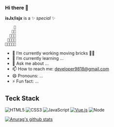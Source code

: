 ### Hi there 👋


**isJx/isjx** is a ✨ _special_ ✨

```
    🧱  
   🧱🧱
  🧱🧱🧱
 🧱🧱🧱🧱
🧱🧱🧱🧱🧱
```

- 🔭 I’m currently working moving bricks 🧱🧱
- 🌱 I’m currently learning ...
- 💬 Ask me about ...
- 📫 How to reach me: developer9818@gmail.com
- 😄 Pronouns: ...
- ⚡ Fun fact: ...

## Teck Stack

![HTML5](https://img.shields.io/badge/-HTML5-%23E44D27?style=flat-square&logo=html5&logoColor=ffffff)
![CSS3](https://img.shields.io/badge/-CSS3-%231572B6?style=flat-square&logo=css3)
![JavaScript](https://img.shields.io/badge/-JavaScript-%23F7DF1C?style=flat-square&logo=javascript&logoColor=000000&labelColor=%23F7DF1C&color=%23FFCE5A)
[![Vue.js](https://img.shields.io/badge/-Vue.js-%232c3e50?style=flat-square&logo=Vue.js)](https://cn.vuejs.org)
![Node](https://img.shields.io/badge/-Node-%23F05032?style=flat-square&logo=Node.js&logoColor=%23ffffff)

[![Anurag's github stats](https://github-readme-stats.vercel.app/api?username=isJx)](https://github.com/isJx/website)

<!-- ![Most Used Languages](https://github-readme-stats.vercel.app/api/top-langs/?username=isJx&theme=red&layout=compact) -->

